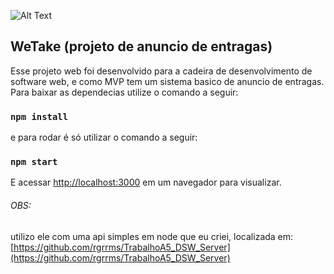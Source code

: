 ![Alt Text](https://github.com/rgrrms/TrabalhoA5_DSW_Front/raw/master/src/assets/logo.png)

## WeTake (projeto de anuncio de entragas)

Esse projeto web foi desenvolvido para a cadeira de desenvolvimento de software web,
e como MVP tem um sistema basico de anuncio de entragas. Para baixar as dependecias 
utilize o comando a seguir:

### `npm install`

e para rodar é só utilizar o comando a seguir:

### `npm start`


E acessar [http://localhost:3000](http://localhost:3000) em um navegador para visualizar.


###### OBS:

utilizo ele com uma api simples em node que eu criei, localizada em: [https://github.com/rgrrms/TrabalhoA5_DSW_Server](https://github.com/rgrrms/TrabalhoA5_DSW_Server)